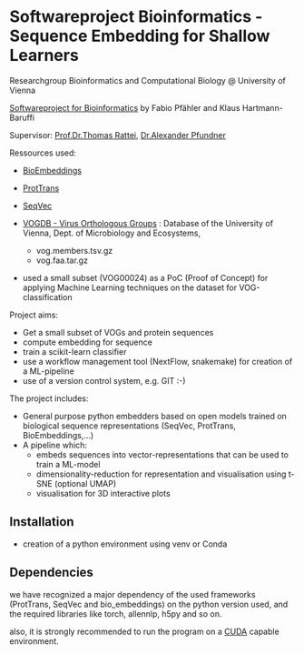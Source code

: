 # Softwareproject Bioinformatics -  Sequence Embedding for Shallow Learners
Researchgroup Bioinformatics and Computational Biology @ University of Vienna

[Softwareproject for Bioinformatics](https://ufind.univie.ac.at/de/course.html?lv=053531&semester=2023W 
) by Fabio Pfähler and Klaus Hartmann-Baruffi

Supervisor: [Prof.Dr.Thomas Rattei](mailto:thomas.rattei@univie.ac.at), [Dr.Alexander Pfundner](alexander.pfundner@univie.ac.at)

Ressources used:

- [BioEmbeddings](https://github.com/sacdallago/bio_embeddings) 
- [ProtTrans](https://github.com/agemagician/ProtTrans)
- [SeqVec](https://github.com/Rostlab/SeqVec)
- [VOGDB - Virus Orthologous Groups](https://vogdb.org/download) : Database of the University of Vienna, Dept. of Microbiology and Ecosystems,
  - vog.members.tsv.gz
  - vog.faa.tar.gz

- used a small subset (VOG00024) as a PoC (Proof of Concept) for applying Machine Learning techniques on the dataset for VOG-classification 

Project aims:
- Get a small subset of VOGs and protein sequences
- compute embedding for sequence
- train a scikit-learn classifier
- use a workflow management tool (NextFlow, snakemake) for creation of a ML-pipeline
- use of a version control system, e.g. GIT :-)

The project includes:
- General purpose python embedders based on open models trained on biological sequence representations (SeqVec, ProtTrans, BioEmbeddings,...)
- A pipeline which:
  - embeds sequences into vector-representations that can be used to train a ML-model
  - dimensionality-reduction for representation and visualisation using t-SNE (optional UMAP)
  - visualisation for 3D interactive plots
 
## Installation

- creation of a python environment using venv or Conda

## Dependencies

we have recognized a major dependency of the used frameworks (ProtTrans, SeqVec and bio_embeddings) on the python version used, and the required libraries like torch, allennlp, h5py and so on. 

also, it is strongly recommended to run the program on a  [CUDA](https://developer.nvidia.com/cuda-zone) capable environment.


